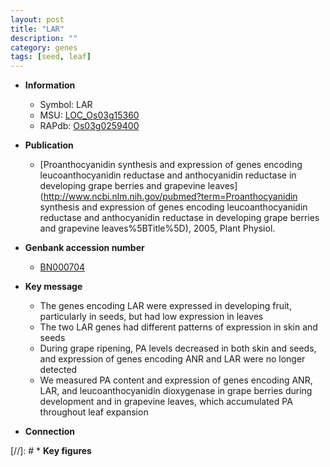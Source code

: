 ```yaml
---
layout: post
title: "LAR"
description: ""
category: genes
tags: [seed, leaf]
---
```


* **Information**  
    + Symbol: LAR  
    + MSU: [LOC_Os03g15360](http://rice.uga.edu/cgi-bin/ORF_infopage.cgi?orf=LOC_Os03g15360)  
    + RAPdb: [Os03g0259400](http://rapdb.dna.affrc.go.jp/viewer/gbrowse_details/irgsp1?name=Os03g0259400)  

* **Publication**  
    + [Proanthocyanidin synthesis and expression of genes encoding leucoanthocyanidin reductase and anthocyanidin reductase in developing grape berries and grapevine leaves](http://www.ncbi.nlm.nih.gov/pubmed?term=Proanthocyanidin synthesis and expression of genes encoding leucoanthocyanidin reductase and anthocyanidin reductase in developing grape berries and grapevine leaves%5BTitle%5D), 2005, Plant Physiol.

* **Genbank accession number**  
    + [BN000704](http://www.ncbi.nlm.nih.gov/nuccore/BN000704)

* **Key message**  
    + The genes encoding LAR were expressed in developing fruit, particularly in seeds, but had low expression in leaves
    + The two LAR genes had different patterns of expression in skin and seeds
    + During grape ripening, PA levels decreased in both skin and seeds, and expression of genes encoding ANR and LAR were no longer detected
    + We measured PA content and expression of genes encoding ANR, LAR, and leucoanthocyanidin dioxygenase in grape berries during development and in grapevine leaves, which accumulated PA throughout leaf expansion

* **Connection**  

[//]: # * **Key figures**  


